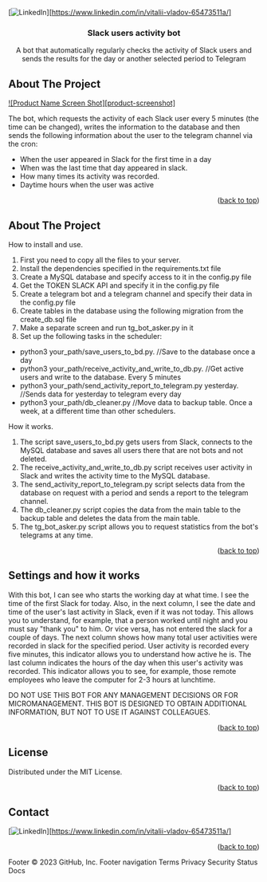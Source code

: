 <!-- PROJECT SHIELDS -->
<!--
*** I'm using markdown "reference style" links for readability.
*** Reference links are enclosed in brackets [ ] instead of parentheses ( ).
*** See the bottom of this document for the declaration of the reference variables
*** for contributors-url, forks-url, etc. This is an optional, concise syntax you may use.
*** https://www.markdownguide.org/basic-syntax/#reference-style-links
-->

[![LinkedIn][linkedin-shield]][https://www.linkedin.com/in/vitalii-vladov-65473511a/]

<div>
<h3 align="center">Slack users activity bot</h3>

  <p align="center">
    A bot that automatically regularly checks the activity of Slack users and sends the results for the day or another selected period to Telegram
</div>

<!-- ABOUT THE PROJECT -->
## About The Project

[![Product Name Screen Shot][product-screenshot]](https://example.com)

The bot, which requests the activity of each Slack user every 5 minutes (the time can be changed), writes the information to the database and then sends the following information about the user to the telegram channel via the cron:
- When the user appeared in Slack for the first time in a day
- When was the last time that day appeared in slack.
- How many times its activity was recorded.
- Daytime hours when the user was active

<p align="right">(<a href="#readme-top">back to top</a>)</p>

<!-- ABOUT THE PROJECT -->
## About The Project

How to install and use.

1. First you need to copy all the files to your server.
2. Install the dependencies specified in the requirements.txt file
3. Create a MySQL database and specify access to it in the config.py file
4. Get the TOKEN SLACK API and specify it in the config.py file
5. Create a telegram bot and a telegram channel and specify their data in the config.py file
6. Create tables in the database using the following migration from the create_db.sql file
7. Make a separate screen and run tg_bot_asker.py in it
8. Set up the following tasks in the scheduler:
  - python3 your_path/save_users_to_bd.py. //Save to the database once a day
  - python3 your_path/receive_activity_and_write_to_db.py. //Get active users and write to the database. Every 5 minutes
  - python3 your_path/send_activity_report_to_telegram.py yesterday. //Sends data for yesterday to telegram every day
  - python3 your_path/db_cleaner.py //Move data to backup table. Once a week, at a different time than other schedulers.

How it works.
1. The script save_users_to_bd.py gets users from Slack, connects to the MySQL database and saves all users there that are not bots and not deleted.
2. The receive_activity_and_write_to_db.py script receives user activity in Slack and writes the activity time to the MySQL database.
3. The send_activity_report_to_telegram.py script selects data from the database on request with a period and sends a report to the telegram channel.
4. The db_cleaner.py script copies the data from the main table to the backup table and deletes the data from the main table.
5. The tg_bot_asker.py script allows you to request statistics from the bot's telegrams at any time.

<p align="right">(<a href="#readme-top">back to top</a>)</p>

<!-- USAGE EXAMPLES -->
## Settings and how it works

With this bot, I can see who starts the working day at what time. 
I see the time of the first Slack for today. 
Also, in the next column, I see the date and time of the user's last activity in Slack, even if it was not today. This allows you to understand, for example, that a person worked until night and you must say "thank you" to him. Or vice versa, has not entered the slack for a couple of days. 
The next column shows how many total user activities were recorded in slack for the specified period. User activity is recorded every five minutes, this indicator allows you to understand how active he is. 
The last column indicates the hours of the day when this user's activity was recorded. This indicator allows you to see, for example, those remote employees who leave the computer for 2-3 hours at lunchtime.

DO NOT USE THIS BOT FOR ANY MANAGEMENT DECISIONS OR FOR MICROMANAGEMENT. THIS BOT IS DESIGNED TO OBTAIN ADDITIONAL INFORMATION, BUT NOT TO USE IT AGAINST COLLEAGUES.
<p align="right">(<a href="#readme-top">back to top</a>)</p>


<!-- LICENSE -->
## License

Distributed under the MIT License.

<p align="right">(<a href="#readme-top">back to top</a>)</p>


<!-- CONTACT -->
## Contact

[![LinkedIn][linkedin-shield]][https://www.linkedin.com/in/vitalii-vladov-65473511a/]

<p align="right">(<a href="#readme-top">back to top</a>)</p>




<!-- MARKDOWN LINKS & IMAGES -->
<!-- https://www.markdownguide.org/basic-syntax/#reference-style-links -->
[linkedin-shield]: https://img.shields.io/badge/-LinkedIn-black.svg?style=for-the-badge&logo=linkedin&colorB=555
[linkedin-url]: https://www.linkedin.com/in/vitalii-vladov-65473511a/
Footer
© 2023 GitHub, Inc.
Footer navigation
Terms
Privacy
Security
Status
Docs
